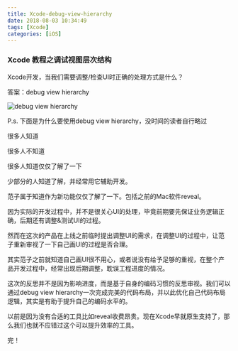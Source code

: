 ```yaml
---
title: Xcode-debug-view-hierarchy
date: 2018-08-03 10:34:49
tags: [Xcode]
categories: [iOS]
---
```


### Xcode 教程之调试视图层次结构

Xcode开发，当我们需要调整/检查UI时正确的处理方式是什么？

答案：debug view hierarchy

![debug view hierarchy](http://ocnjk5c7r.bkt.clouddn.com/image/iOS/debug-view-hierarchy.png)



P.s. 下面是为什么要使用debug view hierarchy，没时间的读者自行略过

很多人知道

很多人不知道

很多人知道仅仅了解了一下

少部分的人知道了解，并经常用它辅助开发。

范子属于知道作为新功能仅仅了解了一下。包括之前的Mac软件reveal。

因为实际的开发过程中，并不是很关心UI的处理，毕竟前期要先保证业务逻辑正确，后期还有调整&测试UI的过程。

然而在这次的产品在上线之前临时提出调整UI的需求，在调整UI的过程中，让范子重新审视了一下自己画UI的过程是否合理。

其实范子之前就知道自己画UI很不用心，或者说没有给予足够的重视，在整个产品开发过程中，经常出现后期调整，耽误工程进度的情况。

这次的反思并不是因为影响进度，而是基于自身的编码习惯的反思审视。我们可以通过debug view hierarchy一次完成完美的代码布局，并以此优化自己代码布局逻辑，其实是有助于提升自己的编码水平的。

以前是因为没有合适的工具比如reveal收费昂贵。现在Xcode早就原生支持了，那么我们也就不应错过这个可以提升效率的工具。

完！